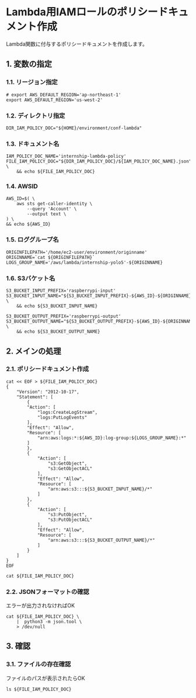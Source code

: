 <!-- omit in toc -->
# Lambda用IAMロールのポリシードキュメント作成

Lambda関数に付与するポリシードキュメントを作成します。

## 1. 変数の指定

### 1.1. リージョン指定

    # export AWS_DEFAULT_REGION='ap-northeast-1'
    export AWS_DEFAULT_REGION='us-west-2'

### 1.2. ディレクトリ指定

    DIR_IAM_POLICY_DOC="${HOME}/environment/conf-lambda"

### 1.3. ドキュメント名

    IAM_POLICY_DOC_NAME='internship-lambda-policy'
    FILE_IAM_POLICY_DOC="${DIR_IAM_POLICY_DOC}/${IAM_POLICY_DOC_NAME}.json" \
        && echo ${FILE_IAM_POLICY_DOC}

### 1.4. AWSID

    AWS_ID=$( \
        aws sts get-caller-identity \
            --query 'Account' \
            --output text \
    ) \
    && echo ${AWS_ID}

### 1.5. ロググループ名

    ORIGINFILEPATH='/home/ec2-user/environment/originname'
    ORIGINNAME=`cat ${ORIGINFILEPATH}`
    LOGS_GROUP_NAME='/aws/lambda/internship-yolo5'-${ORIGINNAME}

### 1.6. S3バケット名

    S3_BUCKET_INPUT_PREFIX='raspberrypi-input'
    S3_BUCKET_INPUT_NAME="${S3_BUCKET_INPUT_PREFIX}-${AWS_ID}-${ORIGINNAME}" \
        && echo ${S3_BUCKET_INPUT_NAME}

    S3_BUCKET_OUTPUT_PREFIX='raspberrypi-output'
    S3_BUCKET_OUTPUT_NAME="${S3_BUCKET_OUTPUT_PREFIX}-${AWS_ID}-${ORIGINNAME}" \
        && echo ${S3_BUCKET_OUTPUT_NAME}

## 2. メインの処理

### 2.1. ポリシードキュメント作成

    cat << EOF > ${FILE_IAM_POLICY_DOC}
    {
        "Version": "2012-10-17",
        "Statement": [
            {
            "Action": [
                "logs:CreateLogStream",
                "logs:PutLogEvents"
            ],
            "Effect": "Allow",
            "Resource": [
                "arn:aws:logs:*:${AWS_ID}:log-group:${LOGS_GROUP_NAME}:*"
            ]
            },
            {
                "Action": [
                    "s3:GetObject",
                    "s3:GetObjectACL"
                ],
                "Effect": "Allow",
                "Resource": [
                    "arn:aws:s3:::${S3_BUCKET_INPUT_NAME}/*"
                ]
            },
            {
                "Action": [
                    "s3:PutObject",
                    "s3:PutObjectACL"
                ],
                "Effect": "Allow",
                "Resource": [
                    "arn:aws:s3:::${S3_BUCKET_OUTPUT_NAME}/*"
                ]
            }
        ]
    }
    EOF

    cat ${FILE_IAM_POLICY_DOC}

### 2.2. JSONフォーマットの確認

エラーが出力されなければOK

    cat ${FILE_IAM_POLICY_DOC} \
        |  python3 -m json.tool \
        > /dev/null

## 3. 確認

### 3.1. ファイルの存在確認

ファイルのパスが表示されたらOK

    ls ${FILE_IAM_POLICY_DOC}
